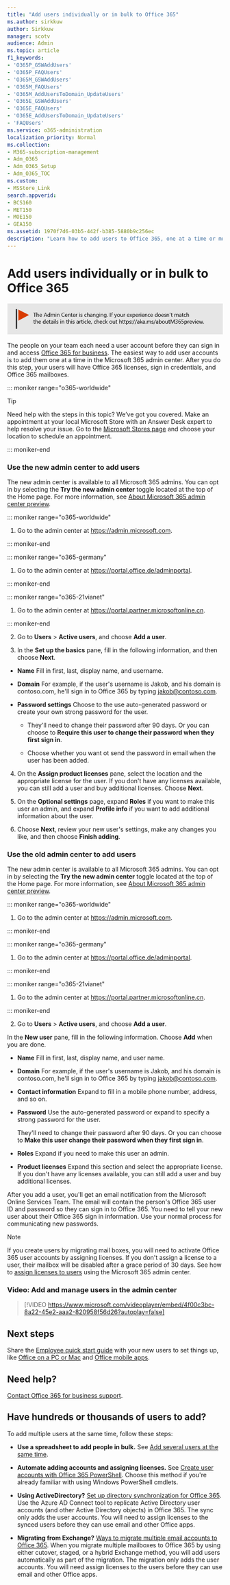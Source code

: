 ```yaml
---
title: "Add users individually or in bulk to Office 365"
ms.author: sirkkuw
author: Sirkkuw
manager: scotv
audience: Admin
ms.topic: article
f1_keywords:
- 'O365P_GSWAddUsers'
- 'O365P_FAQUsers'
- 'O365M_GSWAddUsers'
- 'O365M_FAQUsers'
- 'O365M_AddUsersToDomain_UpdateUsers'
- 'O365E_GSWAddUsers'
- 'O365E_FAQUsers'
- 'O365E_AddUsersToDomain_UpdateUsers'
- 'FAQUsers'
ms.service: o365-administration
localization_priority: Normal
ms.collection: 
- M365-subscription-management
- Adm_O365
- Adm_O365_Setup
- Adm_O365_TOC
ms.custom:
- MSStore_Link
search.appverid:
- BCS160
- MET150
- MOE150
- GEA150
ms.assetid: 1970f7d6-03b5-442f-b385-5880b9c256ec
description: "Learn how to add users to Office 365, one at a time or multiple users at the same time from a CSV file."
---
```


# Add users individually or in bulk to Office 365

[![Label to let you know the Admin Center is changing and you can find more details at aka.ms/aboutM365preview.](../media/O365-Admin-AdminCenterChanging.png)](../microsoft-365-admin-center-preview.md)

The people on your team each need a user account before they can sign in and access [Office 365 for business](https://go.microsoft.com/fwlink/?LinkID=519395). The easiest way to add user accounts is to add them one at a time in the Microsoft 365 admin center. After you do this step, your users will have Office 365 licenses, sign in credentials, and Office 365 mailboxes.

::: moniker range="o365-worldwide"

> [!TIP]
> Need help with the steps in this topic? We’ve got you covered. Make an appointment at your local Microsoft Store with an Answer Desk expert to help resolve your issue. Go to the [Microsoft Stores page](https://go.microsoft.com/fwlink/?LinkID=2041482) and choose your location to schedule an appointment.

::: moniker-end

### Use the new admin center to add users  

The new admin center is available to all Microsoft 365 admins. You can opt in by selecting the **Try the new admin center** toggle located at the top of the Home page. For more information, see [About Microsoft 365 admin center preview](../microsoft-365-admin-center-preview.md).

::: moniker range="o365-worldwide"

1. Go to the admin center at <a href="https://go.microsoft.com/fwlink/p/?linkid=2024339" target="_blank">https://admin.microsoft.com</a>.

::: moniker-end

::: moniker range="o365-germany"

1. Go to the admin center at <a href="https://go.microsoft.com/fwlink/p/?linkid=848041" target="_blank">https://portal.office.de/adminportal</a>.

::: moniker-end

::: moniker range="o365-21vianet"

1. Go to the admin center at <a href="https://go.microsoft.com/fwlink/p/?linkid=850627" target="_blank">https://portal.partner.microsoftonline.cn</a>.

::: moniker-end

2. Go to **Users** > **Active users**, and choose **Add a user**.
   
3. In the **Set up the basics** pane, fill in the following information, and then choose **Next**. 
  
- **Name** Fill in first, last, display name, and username. 
    
- **Domain** For example, if the user's username is Jakob, and his domain is contoso.com, he'll sign in to Office 365 by typing jakob@contoso.com. 
    
- **Password settings** Choose to the use auto-generated password or create your own strong password for the user. 
    
    - They'll need to change their password after 90 days. Or you can choose to **Require this user to change their password when they first sign in**.
    
    - Choose whether you want ot  send the password in email when the user has been added. 
    
4. On the **Assign product licenses** pane, select the location and the appropriate license for the user. If you don't have any licenses available, you can still add a user and buy additional licenses. Choose **Next**.

5. On the **Optional settings** page, expand **Roles** if you want to make this user an admin, and expand **Profile info** if you want to add additional information about the user. 

6. Choose **Next**, review your new user's settings, make any changes you like, and then choose **Finish adding**.

### Use the old admin center to add users  

The new admin center is available to all Microsoft 365 admins. You can opt in by selecting the **Try the new admin center** toggle located at the top of the Home page. For more information, see [About Microsoft 365 admin center preview](../microsoft-365-admin-center-preview.md).

  
::: moniker range="o365-worldwide"

1. Go to the admin center at <a href="https://go.microsoft.com/fwlink/p/?linkid=2024339" target="_blank">https://admin.microsoft.com</a>.

::: moniker-end

::: moniker range="o365-germany"

1. Go to the admin center at <a href="https://go.microsoft.com/fwlink/p/?linkid=848041" target="_blank">https://portal.office.de/adminportal</a>.

::: moniker-end

::: moniker range="o365-21vianet"

1. Go to the admin center at <a href="https://go.microsoft.com/fwlink/p/?linkid=850627" target="_blank">https://portal.partner.microsoftonline.cn</a>.

::: moniker-end

2. Go to **Users** > **Active users**, and choose **Add a user**.
   
  
In the **New user** pane, fill in the following information. Choose **Add** when you are done. 
  
- **Name** Fill in first, last, display name, and user name. 
    
- **Domain** For example, if the user's username is Jakob, and his domain is contoso.com, he'll sign in to Office 365 by typing jakob@contoso.com. 
    
- **Contact information** Expand to fill in a mobile phone number, address, and so on. 
    
- **Password** Use the auto-generated password or expand to specify a strong password for the user. 
    
    They'll need to change their password after 90 days. Or you can choose to **Make this user change their password when they first sign in**.
    
- **Roles** Expand if you need to make this user an admin. 
    
- **Product licenses** Expand this section and select the appropriate license. If you don't have any licenses available, you can still add a user and buy additional licenses. 
    
  
After you add a user, you'll get an email notification from the Microsoft Online Services Team. The email will contain the person's Office 365 user ID and password so they can sign in to Office 365. You need to tell your new user about their Office 365 sign in information. Use your normal process for communicating new passwords.

> [!NOTE]
>If you create users by migrating mail boxes, you will need to activate Office 365 user accounts by assigning licenses. If you don't assign a license to a user, their mailbox will be disabled after a grace period of 30 days. See how to [assign licenses to users](https://support.office.com/article/997596b5-4173-4627-b915-36abac6786dc) using the Microsoft 365 admin center.

### Video: Add and manage users in the admin center

> [!VIDEO https://www.microsoft.com/videoplayer/embed/4f00c3bc-8a22-45e2-aaa2-820958f56d26?autoplay=false]
  
## Next steps

Share the [Employee quick start guide](https://support.office.com/article/b9700090-ce64-4046-ab92-ce8488a7bc0f.aspx) with your new users to set things up, like [Office on a PC or Mac](https://support.office.com/article/4414eaaf-0478-48be-9c42-23adc4716658.aspx) and [Office mobile apps](https://support.office.com/article/7dabb6cb-0046-40b6-81fe-767e0b1f014f.aspx).
  
## Need help?

[Contact Office 365 for business support](../contact-support-for-business-products.md).  

## Have hundreds or thousands of users to add?


To add multiple users at the same time, follow these steps:
  
- **Use a spreadsheet to add people in bulk.** See [Add several users at the same time](https://docs.microsoft.com/office365/enterprise/add-several-users-at-the-same-time).
    
- **Automate adding accounts and assigning licenses.** See [Create user accounts with Office 365 PowerShell](https://docs.microsoft.com/office365/enterprise/powershell/create-user-accounts-with-office-365-powershell). Choose this method if you're already familiar with using Windows PowerShell cmdlets.
    
- **Using ActiveDirectory?** [Set up directory synchronization for Office 365](https://docs.microsoft.com/office365/enterprise/set-up-directory-synchronization). Use the Azure AD Connect tool to replicate Active Directory user accounts (and other Active Directory objects) in Office 365. The sync only adds the user accounts. You will need to assign licenses to the synced users before they can use email and other Office apps.
    
- **Migrating from Exchange?** [Ways to migrate multiple email accounts to Office 365](https://docs.microsoft.com/Exchange/mailbox-migration/mailbox-migration). When you migrate multiple mailboxes to Office 365 by using either cutover, staged, or a hybrid Exchange method, you will add users automatically as part of the migration. The migration only adds the user accounts. You will need assign licenses to the users before they can use email and other Office apps.
